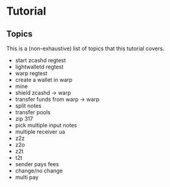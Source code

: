 # Tutorial

## Topics

This is a (non-exhaustive) list of topics that this tutorial covers.

- start zcashd regtest
- lightwalletd regtest
- warp regtest
- create a wallet in warp
- mine
- shield zcashd -> warp
- transfer funds from warp -> warp
- split notes
- transfer pools
- zip 317
- pick multiple input notes
- multiple receiver ua
- z2z
- z2o
- z2t
- t2t
- sender pays fees
- change/no change
- multi pay
